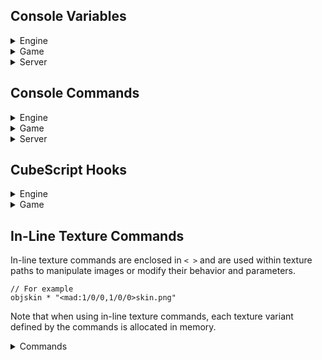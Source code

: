 ## Console Variables

<details>
  <summary>Engine</summary>

| Variable                 | Type               | Min | Default | Max     | Description |
| -------------------------|--------------------|-----|---------|---------|-------------|
| aaenvmap                 | Persistent integer | 0   | 1       | 1       |
| allfaces                 | Integer            | 0   | 0       | 1       | Allows texturing commands to apply the new texture to all the sides of the selected geometry.
| amd_eal_bug              | Integer            | 0   | 0       | 1       |
| amd_pf_bug               | Integer            | 0   | 0       | 1       |
|animationinterpolationtime| Integer            | 0   |  200    |  1000   |
| aodepthformat            | Integer            | 1   | 0       | 0       |
| aoderiv                  | Integer            | -1  | 1       | 1       |
| attachradius             | Integer            | 1   | 100     | 1000    |
| avatarfov                | Integer            | 10  | 40      | 100     | Field of view of the avatar (first person weapon).
| avatarzoomfov            | Integer            | 10  | 25      | 60      | Field of view of the avatar (first person weapon) while zoomed in. Currently read-only.
| batchdecals              | Integer            | 0   |  1      |  1      |
| batchgeom                | Integer            | 0   |  1      |  1      |
| clampsky                 | Integer            | 0   |  1      |  1      |
| compresspng              | Persistent integer | 0   | 9       | 9       |
| compresstga              | Persistent integer | 0   | 1       | 1       |
| connectname              | Persistent string  | N/A | N/A     | N/A     |
| csmcull                  | Integer            | 0   |  1      |  1      |
| csmfarplane              | Integer            | 64  |  1024   |  16384  |
| csminoq                  | Integer            | 0   |  1      |  1      |
| csmnearplane             | Integer            | 1   |  1      |  16     |
| cullparticles            | Integer            | 0   |  1      |  1      |
| dbgalias                 | Integer            | 0   | 4       | 1000    |
| dbgcolmesh               | Integer            | 0   | 0       | 1       |
| dbgdds                   | Integer            | 0   |  0      |  1      |
| dbgexts                  | Integer            | 0   | 0       | 1       |
| dbggrass                 | Integer            | 0   | 0       | 1       |
| dbgmodes                 | Integer            | 0   | 0       | 1       |
| dbgmovie                 | Integer            | 0   | 0       | 1       |
| dbgpcull                 | Integer            | 0   |  0      |  1      |
| dbgpseed                 | Integer            | 0   |  0      |  1      |
| dbgshader                | Integer            | 0   |  1      |  2      |
| dbgsound                 | Integer            | 0   |  0      |  1      |
| dbgstain                 | Integer            | 0   |  0      |  1      |
| dbgubo                   | Integer            | 0   |  0      |  1      |
| dbgvars                  | Integer            | 0   | 0       | 1       |
| debugao                  | Integer            | 0   | 0       | 1       |
| debugbloom               | Integer            | 0   | 0       | 1       |
| debugdepth               | Integer            | 0   | 0       | 1       |
| debuglightscissor        | Integer            | 0   |  0      |  1      |
| debugrefract             | Integer            | 0   | 0       | 1       |
| debugrh                  | Integer            | -1  | 0       | RH_MAXSPLITS*(RH_MAXGRID + 2) |
| debugrsm                 | Integer            | 0   | 0       | 2       |
| debugshadowatlas         | Integer            | 0   | 0       |  3      |
| debugsmaa                | Integer            | 0   | 0       | 5       |
| debugstencil             | Integer            | 0   | 0       | 0xFF    |
| debugtqaa                | Integer            | 0   | 0       | 2       |
| defershaders             | Integer            | 0   |  1      |  1      |
| depthfaillights          | Integer            | 0   |  1      |  1      |
| depthtestlights          | Integer            | 0   |  2      |  2      |
| desktoph                 | Integer            | 1   | 0       | 0       |
| desktopw                 | Integer            | 1   | 0       | 0       |
| dtoutline                | Integer            | 0   |  1      |  1      |
| editcursor               | Integer            | 0   | 1       | 1       |
| editing                  | Integer            | 1   | 0       | 0       |
| entautoviewdist          | Integer            | 0   | 25      | 100     |
| entcamdir                | Persistent integer | 0   | 1       | 1       |
| entdrop                  | Integer            | 0   | 2       | 3       |
| entitysurf               | Integer            | 0   | 0       | 1       |
| entmovingshadow          | Integer            | 0   | 1       | 1       |
| entselradius             | Integer            | 0   | 2       | 10      |
| entselsnap               | Integer            | 0   | 0       | 1       |
| envmapbb                 | Integer            | 0   | 0       | 1       |
| envmapradius             | Integer            | 0   | 128     | 10000   |
| flarecutoff              | Persistent integer | 0   | 1000    | 10000   |
| flaresize                | Persistent integer | 20  | 100     | 500     |
| floatspeed               | Integer            | 1   | 100     | 10000   |
| fogoverlay               | Integer            | 0   | 1       | 1       |
| forcespotlights          | Integer            | 1   |  0      |  0      |
| frametimer               | Integer            | 0   | 0       | 1       |
| fullbright               | Integer            | 0   | 0       | 1       |
| fullbrightlevel          | Integer            | 0   | 160     | 255     |
| fullbrightmodels         | Persistent integer | 0   | 0       | 200     |
| gcolorclear              | Integer            | 0   |  1      |  1      |
| gdepthclear              | Integer            | 0   |  1      |  1      |
| gdepthformat             | Integer            | 1   | 0       | 0       |
| ghasstencil              | Integer            | 1   | 0       | 0       |
| glcompat                 | Integer            | 1   | 0       | 0       |
| glerr                    | Integer            | 0   | 0       | 1       |
| glslversion              | Integer            | 1   | 0       | 0       |
| glversion                | Integer            | 1   | 0       | 0       |
| gpuskel                  | Persistent integer | 0   | 0       | 1       |
| gridlookup               | Integer            | 0   | 0       | 1       |
| hdraccummillis           | Integer            | 1   | 33      | 1000    |
| hdrreduce                | Integer            | 0   | 2       | 2       |
| hidechanges              | Integer            | 0   | 0       | 1       |
| hidehud                  | Integer            | 0   | 0       | 1       |
| hidestats                | Integer            | 0   | 0       | 1       |
| hwcubetexsize            | Integer            | 1   |  0      |  0      |
| hwmaxaniso               | Integer            | 1   |  0      |  0      |
| hwtexsize                | Integer            | 1   |  0      |  0      |
| hwtexunits               | Integer            | 1   |  0      |  0      |
| hwvtexunits              | Integer            | 1   |  0      |  0      |
| intel_mapbufferrange_bug | Integer            | 0   | 0       | 1       |
| intel_texalpha_bug       | Integer            | 0   | 0       | 1       |
| invalidcubeguard         | Integer            | 0   | 1       | 1       |
| lastdisconnectreason     | Read-only string   | N/A | N/A     | N/A     |
| lightpassesused          | Integer            | 1   |  0      |  0      |
| lightsoccluded           | Integer            | 1   |  0      |  0      |
| lightsvisible            | Integer            | 1   |  0      |  0      |
| lighttilealignh          | Integer            | 1   |  16     |  256    |
| lighttilealignw          | Integer            | 1   |  16     |  256    |
| lnblendpower             | Floating point     | 0   | 6.0f    | 1000    |
| lnjittermillis           | Integer            | 0   | 100     | 1000    |
| lnjitterradius           | Integer            | 0   | 3       | 100     |
| lnjitterscale            | Floating point     | 0   | 0.2f    | 10      |
| lnscrollmillis           | Integer            | 1   | 250     | 5000    |
| lnscrollscale            | Floating point     | 0   | 0.05f   | 10      |
| mainmenu                 | Read-only Integer  | 1   | 1       | 0       |
| mapmusic                 | String             | N/A | N/A     | N/A     | Music track of a map. Each time we load a map, this variable is updated with the current map's music track (if available).
| maptitle                 | String             | N/A | "Untitled Map by Unknown" | N/A | Title of a map. Each time we load a map, this variable is updated with the current map's title (if available).
| mastermotd               | String             | N/A | N/A     | N/A     |
| maxdrawbufs              | Integer            | 1   | 0       | 0       |
| maxdualdrawbufs          | Integer            | 1   | 0       | 0       |
| maxfsuniforms            | Integer            | 1   |  0      |  0      |
| maxgrass                 | Integer            | 10  | 10000   | 10000   |
| maxmerge                 | Integer            | 0   | 6       | 12      |
| maxmodelradiusdistance   | Integer            | 10  |  200    |  1000   |
| maxpvsblocker            | Integer            | 1   | 512     | 1<<16   |
| maxskelanimdata          | Integer            | 1   | 192     | 0       |
| maxtexoffset             | Integer            | 1   |  0      |  0      |
| maxtexrectoffset         | Integer            | 1   |  0      |  0      |
| maxvsuniforms            | Integer            | 1   |  0      |  0      |
| mesa_swap_bug            | Integer            | 0   | 0       | 1       |
| mesa_texrectoffset_bug   | Integer            | 0   | 0       | 1       |
| minface                  | Integer            | 0   | 4       | 12      |
| mintexoffset             | Integer            | 1   |  0      |  0      |
| mintexrectoffset         | Integer            | 1   |  0      |  0      |
| mipvis                   | Integer            | 0   | 0       | 1       |
| modelpreviewfov          | Integer            | 10  | 20      | 100     |
| modelpreviewpitch        | Integer            | -90 | -15     | 90      |
| movieaccelblit           | Integer            | 0   | 0       | 1       |
| movieaccelyuv            | Integer            | 0   | 1       | 1       |
| moviedir                 | Persistent string  | N/A | "movie" | N/A     | Similarly to `screenshotdir`, directory to which movies are saved.
| msaadepthblit            | Integer            | 0   | 0       | 1       |
| msaalight                | Integer            | 1   | 0       | 0       |
| msaamaxcolortexsamples   | Integer            | 1   | 0       | 0       |
| msaamaxdepthtexsamples   | Integer            | 1   | 0       | 0       |
| msaamaxsamples           | Integer            | 1   | 0       | 0       |
| msaaminsamples           | Integer            | 1   | 0       | 0       |
| msaasamples              | Integer            | 1   | 0       | 0       |
| numcpus                  | Integer            | 1   | 1       | 16      |
| numoctaents              | Integer            | 1   | 0       | 0       |
| octaentsize              | Integer            | 0   | 64      | 1024    |
| oqdist                   | Integer            | 0   |  256    |  1024   |
| oqdynent                 | Integer            | 0   |  1      |  1      |
| oqfrags                  | Integer            | 0   |  8      |  64     |
| oqgeom                   | Integer            | 0   |  1      |  1      |
| oqlights                 | Integer            | 0   |  1      |  1      |
| oqmm                     | Integer            | 0   |  4      |  8      |
| oqvol                    | Integer            | 0   |  1      |  1      |
| oqwait                   | Integer            | 0   |  1      |  1      |
| outline                  | Integer            | 0   |  0      |  1      |
| paintblendmapdelay       | Integer            | 1   | 500     | 3000    |
| paintblendmapinterval    | Integer            | 1   | 30      | 3000    |
| passthroughcube          | Integer            | 0   | 1       | 1       |
| passthroughent           | Integer            | 0   | 1       | 1       |
| passthroughsel           | Integer            | 0   | 0       | 1       |
| physinterp               | Integer            | 0   | 1       | 1       |
| printvbo                 | Integer            | 0   | 0       | 1       |
| progressbackground       | Integer            | 0   | 0       | 1       |
| pvsleafsize              | Integer            | 1   | 64      | 1024    |
| ragdollairfric           | Floating point     | 0   | 0.996f  | 1       |
| ragdollbodyfric          | Floating point     | 0   | 0.95f   | 1       |
| ragdollbodyfricscale     | Floating point     | 0   | 2       | 10      |
| ragdollconstrain         | Integer            | 1   | 7       | 100     |
| ragdollexpireoffset      | Integer            | 0   | 2500    | 30000   |
| ragdolleyesmooth         | Floating point     | 0   | 0       | 1       |
| ragdolleyesmoothmillis   | Integer            | 1   | 1       | 10000   |
| ragdollgravity           | Floating point     | 0   | 198.0f  | 200     |
| ragdollgroundfric        | Floating point     | 0   | 0.8f    | 1       |
| ragdollrotfric           | Floating point     | 0   | 0.85f   | 1       |
| ragdollrotfricstop       | Floating point     | 0   | 0.1f    | 1       |
| ragdolltimestepmax       | Integer            | 1   | 10      | 50      |
| ragdolltimestepmin       | Integer            | 1   | 5       | 50      |
| ragdollunstick           | Floating point     | 0   | 10      | 1e3f    |
| ragdollwaterexpireoffset | Integer            | 0   | 4000    | 30000   |
| ragdollwaterfric         | Floating point     | 0   | 0.85f   | 1       |
| replayparticles          | Integer            | 0   |  1      |  1      |
| rhclipgrid               | Integer            | 0   | 1       | 1       |
| rhdynmm                  | Integer            | 0   | 0       | 1       |
| rhdyntex                 | Integer            | 0   | 0       | 1       |
| rhinoq                   | Integer            | 0   |  1      |  1      |
| rsmcull                  | Integer            | 0   | 1       | 1       |
| savebak                  | Persistent integer | 0   | 2       | 2       | Controls whether `.bak` files (backups) of the map we are editing are saved at each map save (`/savemap`).
| scaledds                 | Integer            | 0   |  2      |  4      |
| screenshotdir            | Persistent string  | N/A | "screenshot" | N/A| Directory to which screenshots are saved (`*/screenshot`).
| screenshotformat         | Persistent integer | 0   | IMG_PNG | NUMIMG-1|
| screenshotquality        | Persistent integer | 0   | 97      | 100     |
| sdl_xgrab_bug            | Integer            | 0   | 0       | 1       |
| selectcorners            | Integer            | 0   | 0       | 1       |
| selectionsurf            | Integer            | 0   | 0       | 1       |
| serverip                 | String             | N/A | N/A     | N/A     |
| serveruprate             | Integer            | 0   |  0      |2147483647|
| showentradius            | Integer            | 0   | 1       | 1       |
| showsky                  | Integer            | 0   |  1      |  1      |
| smaa4x                   | Integer            | 1   | 0       | 0       |
| smaas2x                  | Integer            | 1   | 0       | 0       |
| smaat2x                  | Integer            | 1   | 0       | 0       |
| smbbcull                 | Integer            | 0   |  1      |  1      |
| smborder                 | Integer            | 0   |  3      |  16     |
| smborder2                | Integer            | 0   |  4      |  16     |
| smdistcull               | Integer            | 0   |  1      |  1      |
| smdynshadow              | Integer            | 0   |  1      |  1      |
| sminoq                   | Integer            | 0   |  1      |  1      |
| smmaxsize                | Integer            | 1   |  384    |  1024   |
| smminradius              | Integer            | 0   |  16     |  10000  |
| smminsize                | Integer            | 1   |  96     |  1024   |
| smnodraw                 | Integer            | 0   |  0      |  1      |
| smnoshadow               | Integer            | 0   |  0      |  1      |
| smquery                  | Integer            | 0   |  1      |  1      |
| smsidecull               | Integer            | 0   |  1      |  1      |
| smused                   | Integer            | 1   |  0      |  0      |
| smviscull                | Integer            | 0   |  1      |  1      |
| softexplosion            | Persistent integer | 0   | 0       | 1       |
| softexplosionblend       | Integer            | 1   | 16      | 64      |
| statrate                 | Integer            | 1   | 200     | 1000    |
| stereo                   | Integer            | 0   |  1      |  1      |
| testtags                 | Integer            | 0   | 0       | 1       |
| testtricol               | Integer            | 0   | 0       | 2       |
| textinputfilter          | Integer            | 0   | 5       | 1000    |
| thirdperson              | Integer            | 0   | 0       | 2       |
| tqaaresolvegather        | Integer            | 1   | 0       | 0       |
| usedds                   | Integer            | 0   |  1      |  1      |
| usetexcompress           | Integer            | 1   | 0       | 0       |
| usetexgather             | Integer            | 1   | 0       | 0       |
| useubo                   | Integer            | 1   | 0       | 0       |
| usevdelta                | Integer            | 1   | 0       | 0       |
| volderiv                 | Integer            | -1  |  1      |  1      |
| waterlod                 | Persistent integer | 0   | 1       | 3       |
| waterreflectstep         | Persistent integer | 1   | 32      | 10000   |
| watersubdiv              | Persistent integer | 0   | 2       | 3       |
| wireframe                | Integer            | 0   | 0       | 1       |
| zoom                     | Integer            | -1  | 0       | 1       |
| tqaa,                    | Persistent integer | 0   | 0       | 1       |
| tqaamovemask             | Persistent integer | 0   | 1       | 1       |
| fxaa                     | Persistent integer | 0   | 0       | 1       |
| fxaaquality              | Persistent integer | 0   | 1       | 3       |
| fxaagreenluma            | Persistent integer | 0   | 0       | 1       |
| smaa                     | Persistent integer | 0   | 0       | 1       |
| smaaspatial              | Persistent integer | 0   | 1       | 1       |
| smaaquality              | Persistent integer | 0   | 2       | 3       |
| smaacoloredge            | Persistent integer | 0   | 0       | 1       |
| smaagreenluma            | Persistent integer | 0   | 0       | 1       |
| smaadepthmask            | Integer            | 0   | 1       | 1       |
| smaastencil              | Integer            | 0   | 1       | 1       |
| blendpaintmode           | Integer            | 0   | 0       | 5       |
| blendtexsize             | Peristent Integer  | 0   | 9       | 11      |
| rate                     | Integer            | 0   | 0       | 1024    |
| throttle_interval,       | Integer            | 0   | 5       | 30      |
| throttle_accel           | Integer            | 0   | 2       | 32      |
| throttle_decel           | Integer            | 0   | 2       | 32      |
| maxcon                   | Persistent integer | 10  | 200     | 1000    |
VARNP(dynlights, usedynlights, 0, 1, 1);
| grassanimmillis          | Read-only integer  | 0   | 3000    | 60000   |
| grassscale               | Read-only integer  | 1   | 2       | 64      |
| relativemouse            | Integer            | 1   | 1       | 0       |
| relativemouse            | Persistent integer | 0   | 1       | 1       |
| fullscreen               | Persistent integer | 0   | 1       | 1       |
| confilter                | Persistent hex integer | 0   | 0xFFC4C0 | 0xFFFFFF |
| fullconfilter            | Persistent hex integer | 0   | 0xFFFFFF | 0xFFFFFF |
| miniconfilter            | Persistent hex integer | 0   | 0        | 0xFFFFFF |

</details>

<details>
  <summary>Game</summary>

| Variable            | Type               | Min | Default | Max               | Description |
| --------------------|--------------------|-----|---------|-------------------|-------------|
| aidebug             | Integer            | 0   | 0       | 6                 |
| aiforcegun          | Integer            | -1  | -1      | Max weapons       | Forces the bots to use the specified weapon (offline mode only).
| allycrosshair       | Persistent Integer | 0   | 1       | 1                 | Controls whether the ally crosshair appears while the player is aiming at an ally.
| animoverride        | Integer            |-1   | 0       | Max animations    | Imposes the specified animation on all animated entities.
| autoauth            | Persistent integer | 0   | 1       | 1                 |
| autoswitch          | Persistent integer | 0   | 1       | 1                 | Whether we automatically switch to a newly acquired weapon that was not previously in our arsenal.
| blood               | Persistent integer | 0   | 1       | 1                 | Enables or disables blood particles.
| chatsound           | Persistent integer | 0   | 1       | 1                 | Enables or disables the chat beep sound.
| deadpush            | Persistent integer | 1   | 2       | 20                | Determines the amount by which the push on players' corpses is multiplied when the final hit is delivered.
| deathfromabove      | Persistent integer | 0   | 1       | 1                 | Determines whether or not the camera should look down on the player's corpse when they are dead.
| dropwaypoints       | Integer            | 0   | 0       | 1                 | When enabled (set to 1), waypoints will be dropped for bots to follow wherever the player walks.
| footstepssound      | Persistent integer | 0   | 1       | 1                 | Controls whether or not footstep sounds are played.
| forceplayermodels   | Persistent integer | 0   | 0       | 1                 | If enabled (set to 1), all player models will be forced to have the same appearance.
| gore                | Persistent integer | 0   | 1       | 1                 | Determines whether or not players explode into a bunch of giblets when they are killed by an absurd amount of damage.
| goreeffect          | Persistent integer | N/A | N/A     | N/A               | Type of gore effect.
| hidedead            | Persistent integer | 0   | 0       | 1                 | Controls whether players immediately disappear after being killed.
| highlightscore      | Persistent integer | 0   | 1       | 1                 | Controls whether or not our client should be highlighted on the scoreboard.
| hitcrosshair        | Persistent integer | 0   | 400     | 1000              | Controls the duration, in milliseconds, for which the hit crosshair is visible after hitting an enemy.
| hitsound            | Persistent integer | 0   | 0       | 2                 | Determines whether a sound is played every time we hit a player.
| hudgun              | Persistent integer | 0   | 1       | 1                 | Controls whether the first-person weapon and arms are rendered or not.
| hudgunsway          | Persistent integer | 0   | 1       | 1                 | Controls whether the first-person weapon sways when moving or remains steady.
| itemtrans           | Persistent integer | 0   | 1       | 1                 | Determines the rendering behavior of unavailable items. When set to 1, unavailable items will appear transparent. When set to 0, unavailable items will not be rendered at all.
| killsound           | Persistent integer | 0   | 1       | 2                 | Determines whether a ping sound is played every time we kill a player.
| maxradarscale       | Persistent integer | 0   | 1024    | 10000             |
| minimapalpha        | Persistent float   | 0   | 1       | 1                 |
| minradarscale       | Persistent integer | 0   | 384     | 10000             |
| muzzleflash         | Persistent integer | 0   | 1       | 1                 | Determines whether the muzzle flash particle of the gun will appear or not when shooting.
| playercolor         | Persistent integer | 0   | 4       | Max colors        | Specifies the color of the player's skin.
| playercolorblue     | Persistent integer | 0   | 0       | Max blue colors   | Specifies the skin color of the player on Team Aesir.
| playercolorred      | Persistent integer | 0   | 0       | Max red colors    | Specifies the skin color of the player on Team Vanir.
| playermodel         | Persistent integer | 0   | 0       | Max player models | Specifies the player model our player should use.
| playersearch        | Persistent integer | 0   | 3       | 10                |
| playheadshotsound   | Persistent integer | 0   | 1       | 2                 | Determines whether headshots will produce a distinct sound.
| radarteammates      | Persistent integer | 0   | 1       | 1                 | Determines whether teammates are visible in the radar.
| ragdoll             | Persistent integer | 0   | 1       | 1                 | Allows enabling or disabling ragdoll physics for models that support them.
| ragdollfade         | Persistent integer | 0   | 400     | 5000              | Represents the duration in milliseconds that ragdolls take to fade completely.
| ragdollmillis       | Persistent integer | 0   | 10000   | 300000            | Determines the duration in milliseconds for which ragdolls remain visible before they start to fade.
| regensound          | Persistent integer | 0   | 1       | 1                 | Controls whether or not a sound is played while players regenerate health.
| showclientnum       | Persistent integer | 0   | 1       | 1                 | Controls whether to display the client number of players on the scoreboard or not.
| showconnecting      | Persistent integer | 0   | 1       | 1                 | Controls whether or not to display connecting players on the scoreboard.
| showmodeinfo        | Persistent integer | 0   | 1       | 1                 | Controls whether or not a console message is displayed, showing gamemode and mutators information at the start of the game.
| showping            | Persistent integer | 0   | 1       | 1                 | Controls whether to display the ping of players on the scoreboard or not.
| showpj              | Persistent integer | 0   | 1       | 1                 | Controls whether to display the PJ (packet jump) of players on the scoreboard or not.
| showservinfo        | Persistent integer | 0   | 1       | 1                 | Controls whether to display server information such as server name and IP on the scoreboard.
| showspectators      | Persistent integer | 0   | 1       | 1                 | Controls whether a list of spectators should be displayed on the scoreboard or not.
| showwaypoints       | Persistent integer | 0   | 1       | 1                 | Controls the visibility of bot waypoints.
| showwaypointsradius | Persistent integer | 0   | 200     | 10000             |
| smoothdist          | Persistent integer | 0   | 32      | 64                |
| smoothmove          | Persistent integer | 0   | 75      | 100               |
| specmode            | Integer            | 0   | 0       | 2                 | Controls which spectator mode is enabled (free roam, following in first person or third person).
| swayrollfactor      | Floating point     | 1   | 3       | 30                | Multiplies the camera roll by the specified amount and applies it to the first-person weapon and arms.
| swayside            | Floating point     | 0   | 0.06f   | 1                 | Determines the amount of side sway for the first-person weapon.
| swaystep            | Floating point     | 1   | 39.2f   | 1                 |
| swayup              | Floating point     | -1  | 0.11f   | 1                 | Controls the amount of vertical sway that affects our first-person avatar.
| teamcolortext       | Persistent integer | 0   | 1       | 1                 | Controls whether console messages use team colors for player names or not.
| teleteam            | Integer            | 0   | 1       | 1                 | Whether or not to disable teleports in team modes.
| testanims           | Integer            | 0   | 0       | 1                 | If set to 1, this variables operates similarly to "/thirdperson 2", but the yaw of our player is locally unchanged to facilitate animation testing.
| testpitch           | Integer            | -90 | 0       | 90                | Sets player model pitch to the specified number.

</details>

<details>
  <summary>Server</summary>

| Variable             | Type                 | Min | Default             | Max        | Description|
| ---------------------|----------------------|-----|---------------------|------------|------------|
| adminpass            | String               | N/A | N/A                 | N/A        | Allows you to gain administrator privileges by `/setmaster password_here`.
| autorecorddemo       | Integer              | 0   | 0                   | 1          | Whether or not to enable server-side demo recording automatically for every match (0 = always, 1 = when requested).
| botnames             | String               | N/A | N/A                 | N/A        | Generates a list of the bot names used in a server.
| ctftkpenalty         | Integer              | 0   | 1                   | 1          | Whether or not teamkilling the flag runner in CTF should disallow the teamkiller from picking up the flag.
| demodir              | Persistent string    | N/A | N/A                 | N/A        | Sets the directory to which demos are saved.
| lockmaprotation      | Integer              | N/A | N/A                 | N/A        | Whether or not to allow players to vote on maps not in the rotation (0 = any vote, 1 = master votes only, 2 = administrator votes only).
| mastername           | String               | N/A | master.tesseract.gg | N/A        | Sets the master server address.
| masterport           | Integer              | 1   | 41999               | 0xFFFF     | Sets the master server port.
| maxclients           | Integer              | 0   | 8                   | 128        | Max players a server can accept.
| maxdupclients        | Integer              | 0   | 0                   | 128        | Maximum number of duplicate clients allowed on a server.
| maxdemos             | Integer              | 0   | 5                   | 25         | Max demos a server can store.
| maxdemosize          | Integer              | 0   | 16                  | 31         | Max size of a demo.
| modifiedmapspectator | Integer              | 0   | 1                   | 2          | Whether or not to automatically spectate players who are playing on a modified version of the current map.
| overtime             | Integer              | 0   | 1                   | 1          | Whether or not overtime is enabled for matches.
| persistteams         | Integer              | 0   | 1                   | 1          | Whether or not teams should persist across matches and avoid autobalancing.
| publicserver         | Integer              | 0   | 1                   | 2          | Level of freedom in the server: when set to 0, allows `/setmaster 1` and locked/private modes. When set to 1, can only gain master by `/auth` or administrator privileges, and does not allow locked/private modes. When set to 2, allows `/setmaster 1` but disallows private modes.
| restrictdemos        | Integer              | 0   | 1                   | 1          | Controls whether administrator privileges are necessary to record a demo.
| restrictgamespeed    | Integer              | 0   | 1                   | 1          | Controls whether master privileges are necessary to change game speed.
| restrictpausegame    | Integer              | 0   | 1                   | 1          | Controls whether master privileges are necessary to pause the current game.
| serverauth           | String               | N/A | N/A                 | N/A        | Domain to use for local authkeys to the server so people can authenticate by `/auth domain_here`; the string must not be empty and should be unique to your server.
| serverbotbalance     | Integer              | 0   | 1                   | 1          | Enables automatic team balancing for bots if 1 and disables it if 0. Only privileged or local players can use this command.
| serverbotlimit       | Integer              | 0   | 8                   | 32         | Max number of bots a server can accept.
| serverip             | String               | N/A | N/A                 | N/A        | Sets the server IP.
| servermotd           | String               | N/A | N/A                 | N/A        | Optional console message to send to players on connect.
| servername           | String               | N/A | N/A                 | N/A        | Name of the server which is primarily displayed on the server browser. In Tesseract this variable is `serverdesc`.
| serverpass           | String               | N/A | N/A                 | N/A        | Optional password required to connect to the server.
| serverport           | Integer              | 0   | 4200                | 0xFFFF     | Specifies the port the server we are hosting should bind/listen to.
| serveruprate         | Integer              | 0   | 0                   | 2147483647 |
| spectatorchat        | Integer              | 0   | 0                   | 1          | Whether or not chat messages sent by spectators should be visible to players. When 0, spectators are allowed to chat with players (default); when 1, spectators are only allowed to chat with other spectators.
| updatemaster         | Integer              | 0   | 1                   | 1          | Toggles whether or not the server should report to the master server.

</details>

## Console Commands

<details>
  <summary>Engine</summary>
  Coming soon™
</details>

<details>
  <summary>Game</summary>

| Command                 | Arguments  | Description
| ------------------------|------------|---------------------
| allowthirdperson        | N/A        | Command that returns a boolean value: 1 if `thirdperson` is allowed, 0 if not.
| auth                    |
| authkey                 |
| authkick                |
| botadd                  | 1          | Adds a bot with a random player model and name, using the skill level specified as the first argument. It can be used offline or by players with a certain level of privilege on the server.
| botbalance              |
| botdel                  | N/A        | Kicks the most recent bot that was added. It can be used offline or by players with a certain level of privilege on the server.
| botlimit                |            |
| checkmaps               |            |
| clearbans               | N/A        | Clears every ban that has been issued. Bans are automatically cleared when a server is empty.
| cleardemos              | N/A        | Clears all demos saved in a server.
| clearwaypoints          | N/A        | Clears all waypoints without needing to reload a map.
| clearwpcache            |            | Clears waypoints cache.
| cycleweapon             |            |
| dauth                   |            |
| dauthkick               |            |
| delselwaypoints         | N/A        | Clears waypoints inside grid selection.
| dropflag                | N/A        | Drops the flag we are holding in CTF modes.
| follow                  | N/A        |
| gamespeed               |            |
| genauthkey              |            |
| getaccuracy             |            |
| getclientammo           |            |
| getclientcolor          |            |
| getclientcolorname      |            |
| getclientdeaths         |            |
| getclientfrags          |            |
| getclienthealth         |            |
| getclientmaxhealth      |            |
| getclientmodel          |            |
| getclientname           |            |
| getclientnum            |            |
| getclientpowerup        |            |
| getclientpowerupmillis  |            |
| getclientprivilege      |            |
| getclientscore          |            |
| getclientshield         |            |
| getclientteam           |            |
| getclientweapon         |            |
| getdeaths               |            |
| getdemo                 |            |
| getflags                |            |
| getfollow               |            |
| getfrags                |            |
| getkillfeedactor        |            |
| getkillfeedcrit         |            |
| getkillfeedtarget       |            |
| getkillfeedweap         |            |
| getmap                  | N/A        | Downloads the map that is available on the server if it has been sent with `sendmap`. Only used in the map editor.
| getmastermode           |            |
| getmastermodename       |            |
| getmode                 |            |
| getmodename             |            |
| getmodeprettyname       |            |
| getmutators             |            |
| getmutdesc              |            |
| getname                 |            |
| getnextmode             |            |
| getnextmutators         |            |
| getplayercolor          |            |
| getscorelimit           |            |
| getservauth             |            |
| getservdesc             |            |
| getteam                 |            |
| getteamname             |            |
| getteamscore            |            |
| gettotaldamage          |            |
| gettotalshots           |            |
| getweapon               |            |
| goto                    |            |
| gotosel                 |            |
| hasauthkey              |            |
| hashpwd                 |            |
| ignore                  |            |
| intermission            | N/A        | Returns a boolean value: 1 if the game has ended (intermission), 0 if not.
| isadmin                 |            |
| isai                    |            |
| isauth                  |            |
| isdead                  |            |
| isignored               |            |
| islagged                |            |
| ismaster                |            |
| isspectator             |            |
| kick                    |            |
| listclients             |            |
| listdemos               |            |
| loadwaypoints           |            |
| loopscoreboard          |            |
| map                     |            |
| mastermode              |            |
| melee                   | N/A        | Performs a melee attack.
| mode                    |            |
| movewaypoints           |            |
| mutator                 |            |
| mute                    |            |
| name                    |            |
| nextfollow              |            |
| nextweapon              |            |
| numscoreboard           |            |
| paused                  |            |
| pausegame               |            |
| prettygamespeed         |            |
| primary                 | N/A        | Fires the primary fire of the selected weapon. In other Cube games, this command is usually replaced with `shoot`. If used when dead, the player is also respawned.
| recorddemo              |            |
| refreshscoreboard       |            |
| registertip             |            |
| respawn                 | N/A        | Respawns our client if the spawn delay has expired.
| sauth                   |            |
| sauthkick               |            |
| saveauthkeys            |            |
| savewaypoints           |            |
| say                     |            |
| sayteam                 |            |
| scoreboardhighlight     |            |
| scoreboardmap           |            |
| scoreboardmode          |            |
| scoreboardmultiplayer   |            |
| scoreboardping          |            |
| scoreboardpj            |            |
| scoreboardservinfo      |            |
| scoreboardshowclientnum |            |
| scoreboardshowfrags     |            |
| scoreboardstatus        |            |
| scoreboardtime          |            |
| secondary               | N/A        | Fires the secondary fire of the selected weapon. If used when dead, the player is also respawned.
| sendmap                 | N/A        | Sends the map to the server so that it can be downloaded with `getmap`.
| servcmd                 |            |
| servinfoicon            |            |
| servinfomastermode      |            |
| servinfomastermodename  |            |
| servinfomode            |            |
| servinfomodename        |            |
| servinfotime            |            |
| setmaster               |            |
| setteam                 |            |
| setweapon               |            |
| spectating              | N/A        | Returns a boolean value: 1 if our client is spectating, 0 if not.
| spectator               |            |
| stopdemo                |            |
| suicide                 | N/A        | Immediately kills our player.
| taunt                   | N/A        | Plays the current character's taunt animation and voice line if available.
| team                    |            |
| timeremaining           |            |
| unignore                |            |
| unmute                  |            |
| useitem                 |            |
| weapon                  |            |
| whisper                 |            |

</details>

<details>
  <summary>Server</summary>

| Command           | Arguments  | Description
| ------------------|------------|---------------------
| adduser           | 4          |
| clearipbans       | N/A        | Forgets about all of the issued IP bans.
| clearusers        | N/A        |
| ipban             | 1          | Issues an IP ban.
| maprotation       | 4          | Defines server's map rotation.
| maprotationreset  | N/A        | Resets map rotation in a server.
| startlistenserver | N/A        | Starts a listen server from within a running game client.
| stoplistenserver  | N/A        | Stops a listen server from within a running game client.
| teamkillkick      | 3          | Specifies the gamemode in which the teamkill limit is used, the maximum number of teamkills a player is allowed to commit and the duration of teamkill auto-kicks.
| teamkillkickreset | N/A        | Removes automatic kicks triggered by an excessive amount of teamkills (specified with `teamkillkick`).

</details>

## CubeScript Hooks

<details>
  <summary>Engine</summary>

| Name              | Description
| ------------------|----------------------------------------------------------------------------------------------------|
| resetgl           | Triggers when we apply settings changes and we need to reset OpenGL.                               |
| resetshaders      | Triggers when we apply settings changes and we need to reset the shaders.                          |
| resetsound        | Triggers when we apply settings changes and we need to reset audio.                                |

</details>

<details>
  <summary>Game</summary>

| Name              | Description
| ------------------|----------------------------------------------------------------------------------------------------|
| on_connect        | Triggers every time our client successfully connects to a server, being it local or not.           |
| on_death          | Triggers each time our client dies.                                                                |
| on_disconnect     | Triggers every time our client disconnects from a server, being it local or not.                   |
| on_edittoggle     | Triggers when we enter edit mode (originally `edittoggled`).                                       |
| on_intermission   | Triggers when a game ends and intermission starts (originally `intermission`).                     |
| on_kill           | Triggers when our client kills another.                                                            |
| on_killfeed       | Triggers each time a player dies.                                                                  |
| on_mainmenutoggle | Triggers when the main menu is opened (usually by pressing "ESC") (originally `mainmenutoggled`).  |
| on_mapstart       | Triggers when a map has finished loading (originally `mapstart`).                                  |
| on_spawn          | Triggers when our client spawns.                                                                   |
| on_suicide        | Triggers each time we kill our own player.                                                         |
| on_teamkill       | Triggers each time we kill an ally.                                                                |

</details>

## In-Line Texture Commands

In-line texture commands are enclosed in `< >` and are used within texture paths to manipulate images or modify their behavior and parameters.   
```
// For example
objskin * "<mad:1/0/0,1/0/0>skin.png"
```
Note that when using in-line texture commands, each texture variant defined by the commands is allocated in memory.

<details>
  <summary>Commands</summary>

| Command           | Arguments                       | Description
| ------------------|----------------------------------|--------------------------------------------------------------------------------------------------------------------------------------------------------------------------------|
| mad               | 2 (multiply[r/g/b], add[r/g/b])  | Applies a multiply/add operation to an image's color channels.
| intmul            | 1 (color)                        | Integer-based version of the command `mad`.
| colorify          | 2 (color[r/g/b], weight[r/g/b])  | Adjusts the color channels of a texture based on a specified `color` and `weight` vectors.
| colormask         | 2 (color1[r/g/b], color2[r/g/b]) | Blends two colors (`color1` and `color2`) based on the alpha channel of each pixel in the image.
| normal            | 1 (emphasis)                     | Generates a normal map with specified `emphasis`.
| dup               | 2                                | Duplicates the color value from one channel to another within an image.
| offset            | 2 (x, y)                         | Offsets the image by `x` and `y` parameters.
| rotate            | 1 (rotation)                     | Rotates texture by 90 * `rotation` degrees when 0 - 3. 4 - 7 will flip the texture.
| reorient          | 3 (flipx, flipy, swap)         | Reorients an image. Flips the X axis when `flip x` is 1, flips the Y axis when `flip y` is 1. Swaps the X and Y axes of the texture when `swap` is 1.
| crop              | 4 (x, y, w, h)                   | Crops an image.
| mix               | 4                                | Mixes the channels of an image.
| grey              | 0                                | Converts image to grayscale.
| blur              | 2 (emphasis, repeat)             | Blurs image by specified `emphasis`, iterating through `repeat`.
| fade              | 1 (opacity)                      | Multiplies the alpha channel of the texture by `opacity`.
| premul            | 0                                | Applies premultiplied alpha.
| agrad             | 4 (left, bottom, right, top)     | Adjusts the alpha gradient of a texture with each argument, ranging from 0 to 1, representing the percentage by which the gradient from each side expands toward the opposite.
| blend             | 2 (path/to/source, path/to/mask) | Blends two textures together. Uses an optional mask texture.
| thumbnail         | 2 (w, h)                         | Scales the image as a thumbnail by `w` and `h`.
| dds               | 1 (scale)                        | Compresses the image by generating a DDS file.
| compress          | 1 (scale)                        | Compresses the image by generating a DDS file.
| nocompress        | 0                                |
| animation         | 5 (ms, w, h, throb, skip)        | Enables spritesheet animation for a texture. `ms` is the delay (in milliseconds) between each frame. `w` is the number of horizontal frames in the spritesheet, while `h` the number of vertical frames in the spritesheet. If `throb` is set to 1, the animation plays forward and then reverses. `skip` specifies the number of frames to skip, from the start when positive or from the end when negative.
| mirror            | 0                                | Mirrors the texture.
| noswizzle         | 0                                |

</details>
